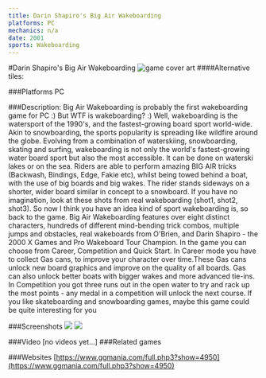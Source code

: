 ```yaml
---
title: Darin Shapiro's Big Air Wakeboarding
platforms: PC
mechanics: n/a
date: 2001
sports: Wakeboarding
---
```

#Darin Shapiro's Big Air Wakeboarding
![game cover art](/images.igdb.com/igdb/image/upload/t_cover_big/ihttzw6jfynibmss6lcz.jpg "Logo Title Text 1")
####Alternative tiles:

###Platforms
PC

###Description:
Big Air Wakeboarding is probably the first wakeboarding game for PC :) But WTF is wakeboarding? :)  Well, wakeboarding is the watersport of the 1990's, and the fastest-growing board sport world-wide. Akin to snowboarding, the sports popularity is spreading like wildfire around the globe. Evolving from a combination of waterskiing, snowboarding, skating and surfing, wakeboarding is not only the world's fastest-growing water board sport but also the most accessible. It can be done on waterski lakes or on the sea. Riders are able to perform amazing BIG AIR tricks (Backwash, Bindings, Edge, Fakie etc), whilst being towed behind a boat, with the use of big boards and big wakes. The rider stands sideways on a shorter, wider board similar in concept to a snowboard. If you have no imagination, look at these shots from real wakeboarding (shot1, shot2, shot3). So now I think you have an idea kind of sport wakeboarding is, so back to the game.
Big Air Wakeboarding features over eight distinct characters, hundreds of different mind-bending trick combos, multiple jumps and obstacles, real wakeboards from O'Brien, and Darin Shapiro - the 2000 X Games and Pro Wakeboard Tour Champion. In the game you can choose from Career, Competition and Quick Start. In Career mode you have to collect Gas cans, to improve your character over time.These Gas cans unlock new board graphics and improve on the quality of all boards. Gas can also unlock better boats with bigger wakes and more advanced tie-ins. In Competition you got three runs out in the open water to try and rack up the most points - any medal in a competition will unlock the next course. If you like skateboarding and snowboarding games, maybe this game could be quite interesting for you

###Screenshots
<a target="_blank" rel="noopener noreferrer" href="https://www.ggmania.com/pics/bawakeboarding/bawakeboarding11.jpg"><img src="https://www.ggmania.com/pics/bawakeboarding/bawakeboarding11.jpg"/></a>
<a target="_blank" rel="noopener noreferrer" href="https://www.ggmania.com/pics/bawakeboarding/bawakeboarding13.jpg"><img src="https://www.ggmania.com/pics/bawakeboarding/bawakeboarding13.jpg"/></a>


###Video
[no videos yet...]
###Related games

###Websites
[https://www.ggmania.com/full.php3?show=4950](https://www.ggmania.com/full.php3?show=4950)